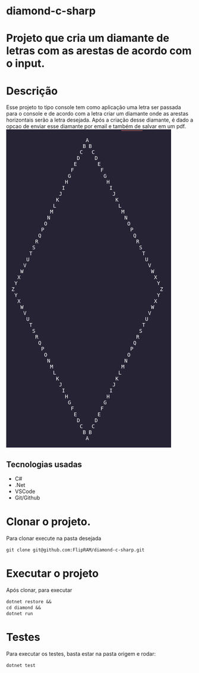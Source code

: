 # diamond-c-sharp

# Projeto que cria um diamante de letras com as arestas de acordo com o input.


# Descrição
Esse projeto to tipo console tem como aplicação uma letra ser passada para o console e de acordo com a letra criar um diamante onde as arestas horizontais serão a letra desejada. Após a criação desse diamante, é dado a opcao de enviar esse diamante por email e também de salvar em um pdf.  
![diamantez.png](diamantez.png)

## Tecnologias usadas

* C#
* .Net
* VSCode
* Git/Github

# Clonar o projeto.
 Para clonar execute na pasta desejada

```
git clone git@github.com:FlipRAM/diamond-c-sharp.git

```

# Executar o projeto
Após clonar, para executar

```
dotnet restore &&
cd diamond &&
dotnet run
```

# Testes

Para executar os testes, basta estar na pasta origem e rodar:

```
dotnet test
```
